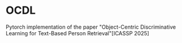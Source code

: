 # OCDL
Pytorch implementation of the paper "Object-Centric Discriminative Learning for Text-Based Person Retrieval"[ICASSP 2025]
